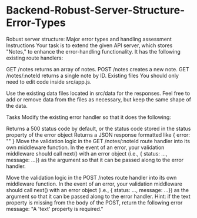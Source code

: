 # Backend-Robust-Server-Structure-Error-Types

Robust server structure: Major error types and handling assessment
Instructions
Your task is to extend the given API server, which stores "Notes," to enhance the error-handling functionality. It has the following existing route handlers:

GET /notes returns an array of notes.
POST /notes creates a new note.
GET /notes/:noteId returns a single note by ID.
Existing files
You should only need to edit code inside src/app.js.

Use the existing data files located in src/data for the responses. Feel free to add or remove data from the files as necessary, but keep the same shape of the data.

Tasks
Modify the existing error handler so that it does the following:

Returns a 500 status code by default, or the status code stored in the status property of the error object
Returns a JSON response formatted like { error: "<error-message-here>" }
Move the validation logic in the GET /notes/:noteId route handler into its own middleware function. In the event of an error, your validation middleware should call next() with an error object (i.e., { status: ..., message: ...}) as the argument so that it can be passed along to the error handler.

Move the validation logic in the POST /notes route handler into its own middleware function. In the event of an error, your validation middleware should call next() with an error object (i.e., { status: ..., message: ...}) as the argument so that it can be passed along to the error handler.
Hint: if the text property is missing from the body of the POST, return the following error message: "A 'text' property is required."
